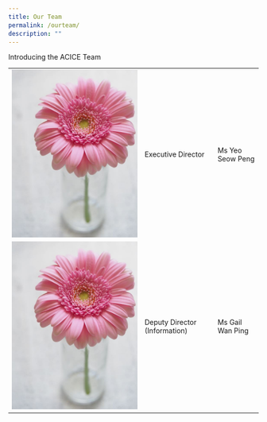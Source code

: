 ```yaml
---
title: Our Team
permalink: /ourteam/
description: ""
---
```

Introducing the ACICE Team

|  |  |  |
| -------- | -------- | -------- |
|  ![](/images/experimentation%20w%20acice%20web_v1.jpg)    | Executive Director      | Ms Yeo Seow Peng     |
| ![](/images/experimentation%20w%20acice%20web_v1.jpg)     | Deputy Director (Information)    | Ms Gail Wan Ping   |